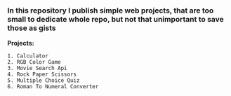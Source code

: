 ### In this repository I publish simple web projects, that are too small to dedicate whole repo, but not that unimportant to save those as gists



**Projects:**


    1. Calculator
    2. RGB Color Game
    3. Movie Search Api
    4. Rock Paper Scissors
    5. Multiple Choice Quiz
    6. Roman To Numeral Converter
    
